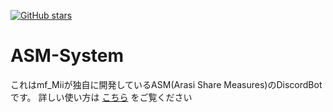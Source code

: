 [![GitHub stars](https://img.shields.io/github/stars/mf-Mii/ASM-System.svg?style=social&label=Stars&style=flat)](https://github.com/mf-Mii/ASM-System/stargazers)

# ASM-System

これはmf_Miiが独自に開発しているASM(Arasi Share Measures)のDiscordBotです。
詳しい使い方は [こちら](https://asm.mfmii.ml/bot) をご覧ください
